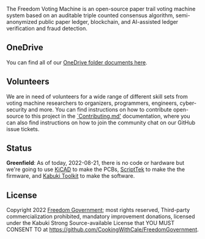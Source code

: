 The Freedom Voting Machine is an open-source paper trail voting machine system based on an auditable triple counted consensus algorithm, semi-anonymized public paper ledger, blockchain, and AI-assisted ledger verification and fraud detection.

## OneDrive

You can find all of our [OneDrive folder documents here](https://1drv.ms/u/s!AmVeQ_oN1h-3nMIWEiwK8srjm8m9Ow?e=t91k6s).

## Volunteers

We are in need of volunteers for a wide range of different skill sets from voting machine researchers to organizers, programmers, engineers, cyber-security and more. You can find instructions on how to contribute open-source to this project in the [`Contributing.md'](https://github.com/FreedomGovernment/FreedomVotingMachine/blob/master/Contributing.md) documentation, where you can also find instructions on how to join the community chat on our GitHub issue tickets.

## Status

**Greenfield**: As of today, 2022-08-21, there is no code or hardware but we're going to use [KiCAD](https://www.kicad.org/) to make the PCBs, [ScriptTek](https://github.com/KabukiStarship/ScriptTek) to make the the firmware, and [Kabuki Toolkit](https://github.com/KabukiStarship/KabukiToolkit) to make the software.

## License

Copyright 2022 [Freedom Government](https://freedomgovernment.github.io); most rights reserved, Third-party commercialization prohibited, mandatory improvement donations, licensed under the Kabuki Strong Source-available License that YOU MUST CONSENT TO at <https://github.com/CookingWithCale/FreedomGovernment>.
